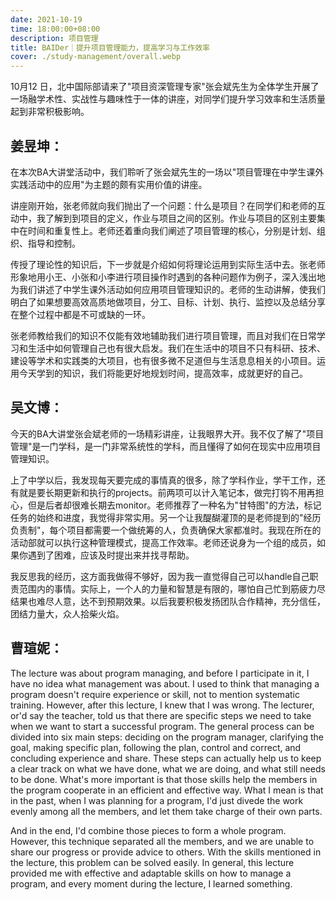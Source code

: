 ```yaml
---
date: 2021-10-19
time: 18:00:00+08:00
description: 项目管理
title: BAIDer｜提升项目管理能力，提高学习与工作效率
cover: ./study-management/overall.webp
---
```


10月12 日，北中国际部请来了"项目资深管理专家"张会斌先生为全体学生开展了一场融学术性、实战性与趣味性于一体的讲座，对同学们提升学习效率和生活质量起到非常积极影响。

## 姜昱坤：

在本次BA大讲堂活动中，我们聆听了张会斌先生的一场以"项目管理在中学生课外实践活动中的应用"为主题的颇有实用价值的讲座。

讲座刚开始，张老师就向我们抛出了一个问题：什么是项目？在同学们和老师的互动中，我了解到到项目的定义，作业与项目之间的区别。作业与项目的区别主要集中在时间和重复性上。老师还着重向我们阐述了项目管理的核心，分别是计划、组织、指导和控制。

传授了理论性的知识后，下一步就是介绍如何将理论运用到实际生活中去。张老师形象地用小王、小张和小李进行项目操作时遇到的各种问题作为例子，深入浅出地为我们讲述了中学生课外活动如何应用项目管理知识的。老师的生动讲解，使我们明白了如果想要高效高质地做项目，分工、目标、计划、执行、监控以及总结分享在整个过程中都是不可或缺的一环。

张老师教给我们的知识不仅能有效地辅助我们进行项目管理，而且对我们在日常学习和生活中如何管理自己也有很大启发。我们在生活中的项目不只有科研、技术、建设等学术和实践类的大项目，也有很多微不足道但与生活息息相关的小项目。运用今天学到的知识，我们将能更好地规划时间，提高效率，成就更好的自己。

## 吴文博：

今天的BA大讲堂张会斌老师的一场精彩讲座，让我眼界大开。我不仅了解了"项目管理"是一门学科，是一门非常系统性的学科，而且懂得了如何在现实中应用项目管理知识。

上了中学以后，我发现每天要完成的事情真的很多，除了学科作业，学干工作，还有就是要长期更新和执行的projects。前两项可以计入笔记本，做完打钩不用再担心，但是后者却很难长期去monitor。老师推荐了一种名为"甘特图"的方法，标记任务的始终和进度，我觉得非常实用。另一个让我醍醐灌顶的是老师提到的"经历负责制"，每个项目都需要一个做统筹的人，负责确保大家都准时。我现在所在的活动部就可以执行这种管理模式，提高工作效率。老师还说身为一个组的成员，如果你遇到了困难，应该及时提出来并找寻帮助。

我反思我的经历，这方面我做得不够好，因为我一直觉得自己可以handle自己职责范围内的事情。实际上，一个人的力量和智慧是有限的，哪怕自己忙到筋疲力尽结果也难尽人意，达不到预期效果。以后我要积极发扬团队合作精神，充分信任，团结力量大，众人拾柴火焰。

## 曹瑄妮：

The lecture was about program managing, and before I participate in it, I have no idea what management was about. I used to think that managing a program doesn't require experience or skill, not to mention systematic training. However, after this lecture, I knew that I was wrong. The lecturer, or'd say the teacher, told us that there are specific steps we need to take when we want to start a successful program. The general process can be divided into six main steps: deciding on the program manager, clarifying the goal, making specific plan, following the plan, control and correct, and concluding experience and share. These steps can actually help us to keep a clear track on what we have done, what we are doing, and what still needs to be done. What's more important is that those skills help the members in the program cooperate in an efficient and effective way. What I mean is that in the past, when I was planning for a program, I'd just divede the work evenly among all the members, and let them take charge of their own parts.

And in the end, I'd combine those pieces to form a whole program. However, this technique separated all the members, and we are unable to share our progress or provide advice to others. With the skills mentioned in the lecture, this problem can be solved easily. In general, this lecture provided me with effective and adaptable skills on how to manage a program, and every moment during the lecture, I learned something.